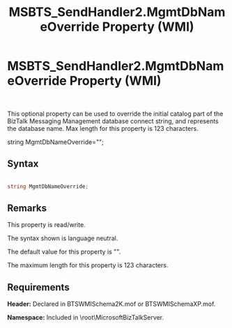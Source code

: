 ﻿---
title: MSBTS_SendHandler2.MgmtDbNameOverride Property (WMI)
TOCTitle: MSBTS_SendHandler2.MgmtDbNameOverride Property (WMI)
ms:assetid: 303efd7c-d33b-4253-8b36-398587494ec2
ms:mtpsurl: https://msdn.microsoft.com/en-us/library/Aa559457(v=BTS.80)
ms:contentKeyID: 51527106
ms.date: 08/30/2017
mtps_version: v=BTS.80
---

# MSBTS\_SendHandler2.MgmtDbNameOverride Property (WMI)

 

This optional property can be used to override the initial catalog part of the BizTalk Messaging Management database connect string, and represents the database name. Max length for this property is 123 characters.

string MgmtDbNameOverride="";

## Syntax

```C#
  
string MgmtDbNameOverride;  
```

## Remarks

This property is read/write.

The syntax shown is language neutral.

The default value for this property is "".

The maximum length for this property is 123 characters.

## Requirements

**Header:** Declared in BTSWMISchema2K.mof or BTSWMISchemaXP.mof.

**Namespace:** Included in \\root\\MicrosoftBizTalkServer.

